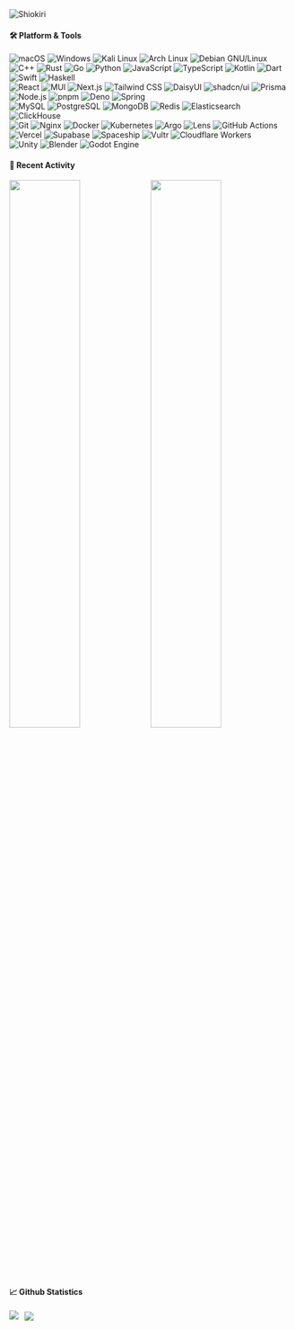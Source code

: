 <img src="https://count.getloli.com/get/@Shiokiri?theme=rule34" alt="Shiokiri" />

<h4>🛠 Platform & Tools</h4>
<p>
  <img alt="macOS" src="https://img.shields.io/badge/-macOS-000000?style=flat-square&logo=apple&logoColor=white"/>
  <img alt="Windows" src="https://img.shields.io/badge/-Windows-0078D4?style=flat-square&logo=windows&logoColor=white"/>
  <img alt="Kali Linux" src="https://img.shields.io/badge/-Kali Linux-557C94?style=flat-square&logo=kalilinux&logoColor=white"/>
  <img alt="Arch Linux" src="https://img.shields.io/badge/-Arch Linux-1793D1?style=flat-square&logo=archlinux&logoColor=white"/>
  <img alt="Debian GNU/Linux" src="https://img.shields.io/badge/-Debian GNU/Linux-A81D33?style=flat-square&logo=debian&logoColor=white"/>
  <br>
  <img alt="C++" src="https://img.shields.io/badge/-C++-00599C?style=flat-square&logo=cplusplus&logoColor=white"/>
  <img alt="Rust" src="https://img.shields.io/badge/-Rust-000000?style=flat-square&logo=rust&logoColor=white"/>
  <img alt="Go" src="https://img.shields.io/badge/-Go-00ADD8?style=flat-square&logo=go&logoColor=white"/>
  <img alt="Python" src="https://img.shields.io/badge/-Python-3776AB?style=flat-square&logo=python&logoColor=white"/>
  <img alt="JavaScript" src="https://img.shields.io/badge/-JavaScript-F7DF1E?style=flat-square&logo=javascript&logoColor=white"/>
  <img alt="TypeScript" src="https://img.shields.io/badge/-TypeScript-3178C6?style=flat-square&logo=typescript&logoColor=white"/>
  <img alt="Kotlin" src="https://img.shields.io/badge/-Kotlin-7F52FF?style=flat-square&logo=kotlin&logoColor=white"/>
  <img alt="Dart" src="https://img.shields.io/badge/-Dart-0175C2?style=flat-square&logo=dart&logoColor=white"/>
  <img alt="Swift" src="https://img.shields.io/badge/-Swift-F05138?style=flat-square&logo=swift&logoColor=white"/>
  <img alt="Haskell" src="https://img.shields.io/badge/-Haskell-5D4F85?style=flat-square&logo=haskell&logoColor=white"/>
  <br>
  <img alt="React" src="https://img.shields.io/badge/-React-61DAFB?style=flat-square&logo=react&logoColor=white"/>
  <img alt="MUI" src="https://img.shields.io/badge/-MUI-007FFF?style=flat-square&logo=mui&logoColor=white"/>
  <img alt="Next.js" src="https://img.shields.io/badge/-Next.js-000000?style=flat-square&logo=next.js&logoColor=white"/>
  <img alt="Tailwind CSS" src="https://img.shields.io/badge/-Tailwind CSS-06B6D4?style=flat-square&logo=tailwindcss&logoColor=white"/>
  <img alt="DaisyUI" src="https://img.shields.io/badge/-DaisyUI-5A0EF8?style=flat-square&logo=daisyui&logoColor=white"/>
  <img alt="shadcn/ui" src="https://img.shields.io/badge/-shadcn/ui-000000?style=flat-square&logo=shadcn/ui&logoColor=white"/>
  <img alt="Prisma" src="https://img.shields.io/badge/-Prisma-2D3748?style=flat-square&logo=prisma&logoColor=white"/>
  <img alt="Node.js" src="https://img.shields.io/badge/-Node.js-339933?style=flat-square&logo=node.js&logoColor=white"/>
  <img alt="pnpm" src="https://img.shields.io/badge/-pnpm-F69220?style=flat-square&logo=pnpm&logoColor=white"/>
  <img alt="Deno" src="https://img.shields.io/badge/-Deno-000000?style=flat-square&logo=deno&logoColor=white"/>
  <img alt="Spring" src="https://img.shields.io/badge/-Spring-6DB33F?style=flat-square&logo=spring&logoColor=white"/>
  <br>
  <img alt="MySQL" src="https://img.shields.io/badge/-MySQL-4479A1?style=flat-square&logo=mysql&logoColor=white"/>
  <img alt="PostgreSQL" src="https://img.shields.io/badge/-PostgreSQL-4169E1?style=flat-square&logo=postgresql&logoColor=white"/>
  <img alt="MongoDB" src="https://img.shields.io/badge/-MongoDB-47A248?style=flat-square&logo=mongodb&logoColor=white"/>
  <img alt="Redis" src="https://img.shields.io/badge/-Redis-DC382D?style=flat-square&logo=redis&logoColor=white"/>
  <img alt="Elasticsearch" src="https://img.shields.io/badge/-Elasticsearch-005571?style=flat-square&logo=elasticsearch&logoColor=white"/>
  <img alt="ClickHouse" src="https://img.shields.io/badge/-ClickHouse-FFCC01?style=flat-square&logo=clickhouse&logoColor=white"/>
  <br>
  <img alt="Git" src="https://img.shields.io/badge/-Git-F05032?style=flat-square&logo=git&logoColor=white"/>
  <img alt="Nginx" src="https://img.shields.io/badge/-Nginx-009639?style=flat-square&logo=nginx&logoColor=white"/>
  <img alt="Docker" src="https://img.shields.io/badge/-Docker-2496ED?style=flat-square&logo=docker&logoColor=white" />
  <img alt="Kubernetes" src="https://img.shields.io/badge/-Kubernetes-326CE5?style=flat-square&logo=kubernetes&logoColor=white"/>
  <img alt="Argo" src="https://img.shields.io/badge/-Argo-EF7B4D?style=flat-square&logo=argo&logoColor=white"/>
  <img alt="Lens" src="https://img.shields.io/badge/-Lens-3D90CE?style=flat-square&logo=lens&logoColor=white"/>
  <img alt="GitHub Actions" src="https://img.shields.io/badge/-GitHub Actions-2088FF?style=flat-square&logo=githubactions&logoColor=white"/>
  <br>
  <img alt="Vercel" src="https://img.shields.io/badge/-Vercel-000000?style=flat-square&logo=vercel&logoColor=white" />
  <img alt="Supabase" src="https://img.shields.io/badge/-Supabase-3FCF8E?style=flat-square&logo=supabase&logoColor=white" />
  <img alt="Spaceship" src="https://img.shields.io/badge/-Spaceship-394EFF?style=flat-square&logo=spaceship&logoColor=white" />
  <img alt="Vultr" src="https://img.shields.io/badge/-Vultr-007BFC?style=flat-square&logo=vultr&logoColor=white" />
  <img alt="Cloudflare Workers" src="https://img.shields.io/badge/-Cloudflare Workers-F38020?style=flat-square&logo=cloudflareworkers&logoColor=white" />
  <br>
  <img alt="Unity" src="https://img.shields.io/badge/-Unity-CCCCCC?style=flat-square&logo=unity&logoColor=white"/>
  <img alt="Blender" src="https://img.shields.io/badge/-Blender-E87D0D?style=flat-square&logo=blender&logoColor=white"/>
  <img alt="Godot Engine" src="https://img.shields.io/badge/-Godot Engine-478CBF?style=flat-square&logo=godotengine&logoColor=white"/>
</p>

<h4>📆 Recent Activity</h4>
<p>
  <img src="https://wakatime.com/share/@018ee7d7-411f-4a91-8f62-74deb16723de/1e0a676b-3ebb-4736-aaff-f4feebd75af2.svg" width="50%"/><img src="https://wakatime.com/share/@018ee7d7-411f-4a91-8f62-74deb16723de/e3e77457-419a-4e0c-aabf-3b26f64457bf.svg" width="50%"/>
</p>

<h4>📈 Github Statistics</h4>
<p>
  <img align="left" src="https://github-readme-stats.vercel.app/api?username=Shiokiri&show_icons=true&include_all_commits=true&count_private=true"/>
</p>
<p>
  &nbsp;
  <img align="center" src="https://github-readme-stats.vercel.app/api/top-langs/?username=Shiokiri&layout=compact"/>
</p>
